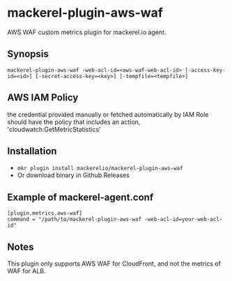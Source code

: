 mackerel-plugin-aws-waf
=======================

AWS WAF custom metrics plugin for mackerel.io agent.

## Synopsis

```shell
mackerel-plugin-aws-waf -web-acl-id=<aws-waf-web-acl-id> [-access-key-id=<id>] [-secret-access-key=<key>] [-tempfile=<tempfile>]
```

## AWS IAM Policy
the credential provided manually or fetched automatically by IAM Role should have the policy that includes an action, 'cloudwatch:GetMetricStatistics'

## Installation
- `mkr plugin install mackerelio/mackerel-plugin-aws-waf`
- Or download binary in Github Releases

## Example of mackerel-agent.conf

```
[plugin.metrics.aws-waf]
command = "/path/to/mackerel-plugin-aws-waf -web-acl-id=your-web-acl-id"
```

## Notes

This plugin only supports AWS WAF for CloudFront, and not the metrics of WAF for ALB.
